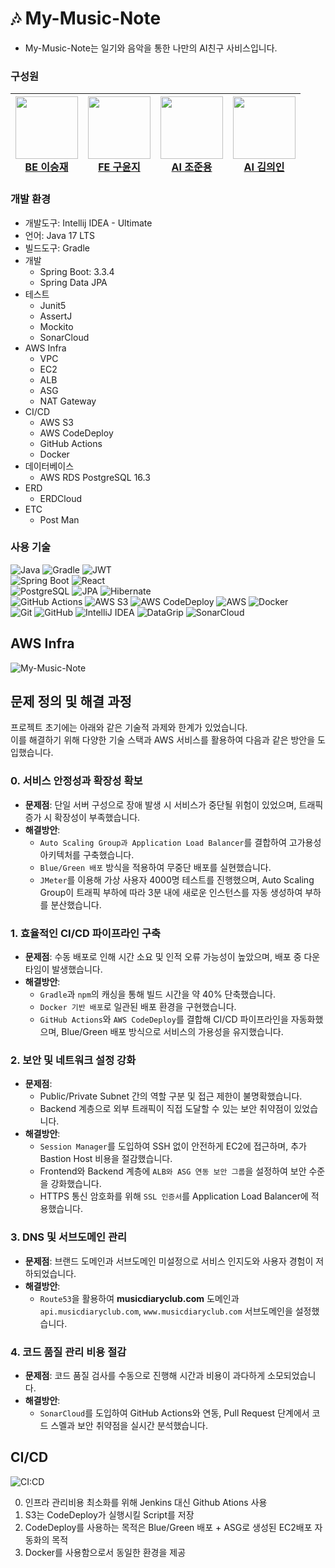 #   🎶 My-Music-Note
- My-Music-Note는 일기와 음악을 통한 나만의 AI친구 사비스입니다.

### 구성원
| <a href="https://github.com/masiljangajji"><img src="https://github.com/masiljangajji.png" width="100px"><br>BE 이승재</a> | <a href="https://github.com/kooyoonji"><img src="https://github.com/kooyoonji.png" width="100px"><br>FE 구윤지</a> | <a href="https://github.com/NyongCho"><img src="https://github.com/NyongCho.png" width="100px"><br>AI 조준용</a> |<a href="https://github.com/UiinKim"><img src="https://github.com/UiinKim.png" width="100px"><br>AI 김의인</a> 
|-----|-----|-----|----|

### 개발 환경
- 개발도구: Intellij IDEA - Ultimate
- 언어: Java 17 LTS<br>
- 빌드도구: Gradle
- 개발
  - Spring Boot: 3.3.4
  - Spring Data JPA
- 테스트
  - Junit5
  - AssertJ
  - Mockito
  - SonarCloud
- AWS Infra
  - VPC
  - EC2
  - ALB
  - ASG
  - NAT Gateway
- CI/CD
  - AWS S3
  - AWS CodeDeploy
  - GitHub Actions
  - Docker
- 데이터베이스
  - AWS RDS PostgreSQL 16.3
- ERD
  - ERDCloud
- ETC
   - Post Man

### 사용 기술
![Java](https://img.shields.io/badge/java-%23ED8B00.svg?style=for-the-badge&logo=openjdk&logoColor=white)
![Gradle](https://img.shields.io/badge/Gradle-02303A.svg?style=for-the-badge&logo=gradle&logoColor=white)
![JWT](https://img.shields.io/badge/JWT-black?style=for-the-badge&logo=JSON%20web%20tokens)
<br>
![Spring Boot](https://img.shields.io/badge/Spring_Boot-%236DB33F.svg?style=for-the-badge&logo=spring-boot&logoColor=white)
![React](https://img.shields.io/badge/React-61DAFB.svg?style=for-the-badge&logo=react&logoColor=black)
<br>
![PostgreSQL](https://img.shields.io/badge/PostgreSQL-4169E1.svg?style=for-the-badge&logo=postgresql&logoColor=white)
![JPA](https://img.shields.io/badge/JPA-007396.svg?style=for-the-badge&logo=java&logoColor=white)
![Hibernate](https://img.shields.io/badge/Hibernate-59666C.svg?style=for-the-badge&logo=hibernate&logoColor=white)
<br>
![GitHub Actions](https://img.shields.io/badge/github%20actions-%232671E5.svg?style=for-the-badge&logo=githubactions&logoColor=white)
![AWS S3](https://img.shields.io/badge/Amazon%20S3-569A31.svg?style=for-the-badge&logo=amazon-s3&logoColor=white)
![AWS CodeDeploy](https://img.shields.io/badge/AWS%20CodeDeploy-232F3E.svg?style=for-the-badge&logo=amazon-aws&logoColor=white)
![AWS](https://img.shields.io/badge/Amazon%20AWS-232F3E.svg?style=for-the-badge&logo=amazon-aws&logoColor=white)
![Docker](https://img.shields.io/badge/Docker-2496ED?style=for-the-badge&logo=Docker&logoColor=white)
<br>
![Git](https://img.shields.io/badge/Git-F05032.svg?style=for-the-badge&logo=git&logoColor=white)
![GitHub](https://img.shields.io/badge/GitHub-181717.svg?style=for-the-badge&logo=github&logoColor=white)
![IntelliJ IDEA](https://img.shields.io/badge/IntelliJ_IDEA-000000.svg?style=for-the-badge&logo=intellij-idea&logoColor=white)
![DataGrip](https://img.shields.io/badge/DataGrip-000000.svg?style=for-the-badge&logo=datagrip&logoColor=white)
![SonarCloud](https://img.shields.io/badge/SonarCloud-F3702A.svg?style=for-the-badge&logo=sonarcloud&logoColor=white)


## AWS Infra
![My-Music-Note](https://github.com/user-attachments/assets/384049f4-670b-464b-b53f-b2b6579e8622)

## 문제 정의 및 해결 과정

프로젝트 초기에는 아래와 같은 기술적 과제와 한계가 있었습니다.  
이를 해결하기 위해 다양한 기술 스택과 AWS 서비스를 활용하여 다음과 같은 방안을 도입했습니다.

### 0. 서비스 안정성과 확장성 확보
- **문제점**: 단일 서버 구성으로 장애 발생 시 서비스가 중단될 위험이 있었으며, 트래픽 증가 시 확장성이 부족했습니다.
- **해결방안**:
  - `Auto Scaling Group과 Application Load Balancer`를 결합하여 고가용성 아키텍처를 구축했습니다.
  - `Blue/Green 배포` 방식을 적용하여 무중단 배포를 실현했습니다.
  - `JMeter`를 이용해 가상 사용자 4000명 테스트를 진행했으며, Auto Scaling Group이 트래픽 부하에 따라 3분 내에 새로운 인스턴스를 자동 생성하여 부하를 분산했습니다.

### 1. 효율적인 CI/CD 파이프라인 구축
- **문제점**: 수동 배포로 인해 시간 소요 및 인적 오류 가능성이 높았으며, 배포 중 다운타임이 발생했습니다.
- **해결방안**:
  - `Gradle`과 `npm`의 캐싱을 통해 빌드 시간을 약 40% 단축했습니다.
  - `Docker 기반 배포`로 일관된 배포 환경을 구현했습니다.
  - `GitHub Actions`와 `AWS CodeDeploy`를 결합해 CI/CD 파이프라인을 자동화했으며, Blue/Green 배포 방식으로 서비스의 가용성을 유지했습니다.

### 2. 보안 및 네트워크 설정 강화
- **문제점**:
  - Public/Private Subnet 간의 역할 구분 및 접근 제한이 불명확했습니다.
  - Backend 계층으로 외부 트래픽이 직접 도달할 수 있는 보안 취약점이 있었습니다.
- **해결방안**:
  - `Session Manager`를 도입하여 SSH 없이 안전하게 EC2에 접근하며, 추가 Bastion Host 비용을 절감했습니다.
  - Frontend와 Backend 계층에 `ALB와 ASG 연동 보안 그룹`을 설정하여 보안 수준을 강화했습니다.
  - HTTPS 통신 암호화를 위해 `SSL 인증서`를 Application Load Balancer에 적용했습니다.

### 3. DNS 및 서브도메인 관리
- **문제점**: 브랜드 도메인과 서브도메인 미설정으로 서비스 인지도와 사용자 경험이 저하되었습니다.
- **해결방안**:
  - `Route53`을 활용하여 **musicdiaryclub.com** 도메인과 `api.musicdiaryclub.com`, `www.musicdiaryclub.com` 서브도메인을 설정했습니다.

### 4. 코드 품질 관리 비용 절감
- **문제점**: 코드 품질 검사를 수동으로 진행해 시간과 비용이 과다하게 소모되었습니다.
- **해결방안**:
  - `SonarCloud`를 도입하여 GitHub Actions와 연동, Pull Request 단계에서 코드 스멜과 보안 취약점을 실시간 분석했습니다.


## CI/CD

![CI:CD](https://github.com/user-attachments/assets/f96eb2c9-a07a-42cd-b910-4bd0344e22f2)

0. 인프라 관리비용 최소화를 위해 Jenkins 대신 Github Ations 사용
1. S3는 CodeDeploy가 실행시킬 Script를 저장
2. CodeDeploy를 사용하는 목적은 Blue/Green 배포 + ASG로 생성된 EC2배포 자동화의 목적 
3. Docker를 사용함으로서 동일한 환경을 제공


